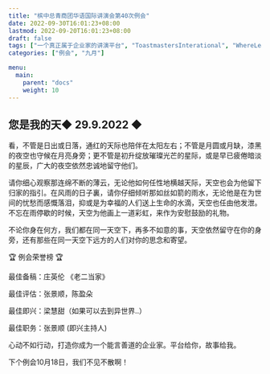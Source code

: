 ```yaml
---
title: "槟中总青商团华语国际讲演会第40次例会"
date: 2022-09-30T16:01:23+08:00
lastmod: 2022-09-20T16:01:23+08:00
draft: false
tags: ["一个真正属于企业家的讲演平台", "ToastmastersInterational", "WhereLeadersAreMade", "庄英伦", "陈盈朵", "张景顺", "梁慧甜"]
categories: ["例会", "九月"]

menu:
  main:
    parent: "docs"
    weight: 10
---
```

##  您是我的天◆ 29.9.2022 ◆

看，不管是日出或日落，通红的天际也陪伴在太阳左右；不管是月圆或月缺，漆黑的夜空也守候在月亮身旁；更不管是初升绽放璀璨光芒的星际，或是早已疲倦暗淡的星辰，广大的夜空依然忠诚地留守他们。

请你细心观察那连绵不断的薄云，无论他如何任性地横越天际，天空也会为他留下归家的指引。在风雨的日子裏，请你仔细倾听那如丝如箭的雨水，无论他是在为世间的忧愁而感慨落泪，抑或是为幸福的人们送上生命的水滴，天空也任由他发泄。不忘在雨停歇的时候，天空为他画上一道彩虹，来作为安慰鼓励的礼物。

不论你身在何方，我们都在同一天空下，再多不如意的事，天空依然留守在你的身旁，还有那些在同一天空下远方的人们对你的思念和寄望。

🏆 例会荣誉榜 🏆

最佳备稿：庄英伦 《老二当家》

最佳评估：张景顺，陈盈朵

最佳即兴：梁慧甜（如果可以去到异世界..）

最佳职务：张景顺 (即兴主持人)

心动不如行动，打造你成为一个能言善道的企业家。平台给你，故事给我。

下个例会10月18日，我们不见不散啊！ 